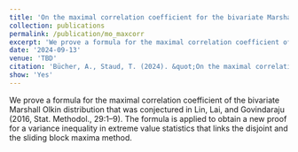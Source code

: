 ```yaml
---
title: 'On the maximal correlation coefficient for the bivariate Marshall Olkin distribution'
collection: publications
permalink: /publication/mo_maxcorr
excerpt: 'We prove a formula for the maximal correlation coefficient of the bivariate Marshall Olkin distribution that was conjectured in Lin, Lai, and Govindaraju (2016, Stat. Methodol., 29:1–9).'
date: '2024-09-13'
venue: 'TBD'
citation: 'Bücher, A., Staud, T. (2024). &quot;On the maximal correlation coefficient for the bivariate Marshall Olkin distribution&quot; <i>TBD</i>'
show: 'Yes'
---
```


We prove a formula for the maximal correlation coefficient of the bivariate Marshall Olkin distribution that was conjectured in Lin, Lai, and Govindaraju (2016, Stat. Methodol., 29:1–9). The formula is applied to obtain a new proof for a variance inequality in extreme value statistics that links the disjoint and the sliding block maxima method.


<!-- [PROJECT euclid entry](https://projecteuclid.org/journals/electronic-journal-of-statistics/volume-18/issue-2/Limit-theorems-for-non-degenerate-U-statistics-//of-block-maxima/10.1214/24-EJS2269.full),
 [arXiv entry](https://arxiv.org/abs/2308.13761) -->
